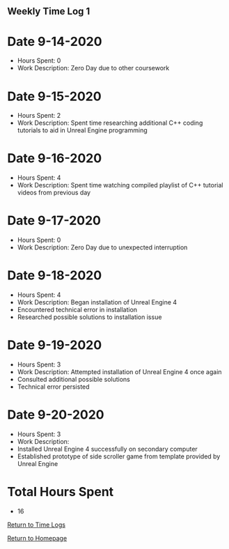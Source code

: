 ## Weekly Time Log 1


# Date 9-14-2020
- Hours Spent: 0
- Work Description: Zero Day due to other coursework

# Date 9-15-2020
- Hours Spent: 2
- Work Description: Spent time researching additional C++ coding tutorials to aid in Unreal Engine programming

# Date 9-16-2020
- Hours Spent: 4
- Work Description: Spent time watching compiled playlist of C++ tutorial videos from previous day

# Date 9-17-2020
- Hours Spent: 0
- Work Description: Zero Day due to unexpected interruption

# Date 9-18-2020
- Hours Spent: 4
- Work Description: Began installation of Unreal Engine 4
- Encountered technical error in installation
- Researched possible solutions to installation issue

# Date 9-19-2020
- Hours Spent: 3
- Work Description: Attempted installation of Unreal Engine 4 once again
- Consulted additional possible solutions
- Technical error persisted

# Date 9-20-2020
- Hours Spent: 3
- Work Description:
- Installed Unreal Engine 4 successfully on secondary computer
- Established prototype of side scroller game from template provided by Unreal Engine

# Total Hours Spent
- 16


[Return to Time Logs](https://tkfromthe90s.github.io/TKfromthe90s.github.io-weekly-time-logs/)

[Return to Homepage](https://tkfromthe90s.github.io/)

```
